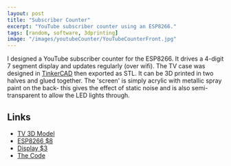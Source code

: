 ```yaml
---
layout: post
title: "Subscriber Counter"
excerpt: "YouTube subscriber counter using an ESP8266."
tags: [random, software, 3dprinting]
image: "/images/youtubeCounter/YouTubeCounterFront.jpg"
---
```


I designed a YouTube subscriber counter for the ESP8266. It drives a 4-digit 7 segment display and updates regularly (over wifi).
The TV case was designed in [TinkerCAD](https://www.tinkercad.com/) then exported as STL. It can be 3D printed in two halves and glued together.
The 'screen' is simply acrylic with metallic spray paint on the back- this gives the effect of static noise and is also semi-transparent to allow the LED lights through.

## Links

* [TV 3D Model](https://www.thingiverse.com/thing:2950299)
* [ESP8266 $8](https://amzn.to/2M4JqMH)
* [Display $3](https://amzn.to/2JkQ13S)
* [The Code](https://github.com/zenvent/YouTube-Analytics-Display)

